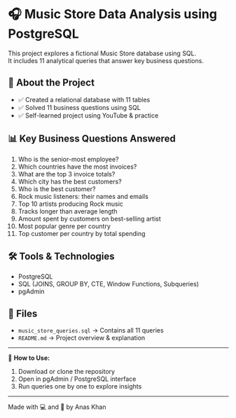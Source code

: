 # 🎧 Music Store Data Analysis using PostgreSQL

This project explores a fictional Music Store database using SQL.  
It includes 11 analytical queries that answer key business questions.

## 📌 About the Project

- ✅ Created a relational database with 11 tables
- ✅ Solved 11 business questions using SQL
- ✅ Self-learned project using YouTube & practice

## 📊 Key Business Questions Answered

1. Who is the senior-most employee?
2. Which countries have the most invoices?
3. What are the top 3 invoice totals?
4. Which city has the best customers?
5. Who is the best customer?
6. Rock music listeners: their names and emails
7. Top 10 artists producing Rock music
8. Tracks longer than average length
9. Amount spent by customers on best-selling artist
10. Most popular genre per country
11. Top customer per country by total spending

## 🛠 Tools & Technologies

- PostgreSQL
- SQL (JOINS, GROUP BY, CTE, Window Functions, Subqueries)
- pgAdmin

## 📁 Files

- `music_store_queries.sql` → Contains all 11 queries
- `README.md` → Project overview & explanation

---

📢 **How to Use:**

1. Download or clone the repository
2. Open in pgAdmin / PostgreSQL interface
3. Run queries one by one to explore insights

---

Made with 💻 and 🎵 by Anas Khan
